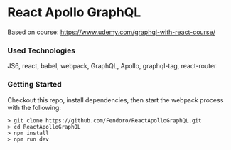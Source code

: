 # React Apollo GraphQL

Based on course: https://www.udemy.com/graphql-with-react-course/

### Used Technologies

JS6, react, babel, webpack, GraphQL, Apollo, graphql-tag, react-router

### Getting Started

Checkout this repo, install dependencies, then start the webpack process with the following:

```
> git clone https://github.com/Fendoro/ReactApolloGraphQL.git
> cd ReactApolloGraphQL
> npm install
> npm run dev
```